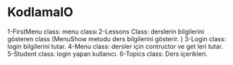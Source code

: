 # KodlamaIO
1-FirstMenu class: menu classı
2-Lessons Class: derslerin bilgilerini gösteren class (MenuShow metodu ders bilgilerini gösterir. )
3-Login class: login bilgilerini tutar.
4-Menu class: dersler için contructor ve get leri tutar.
5-Student class: login yapan kullanıcı.
6-Topics class: Ders içerikleri.
